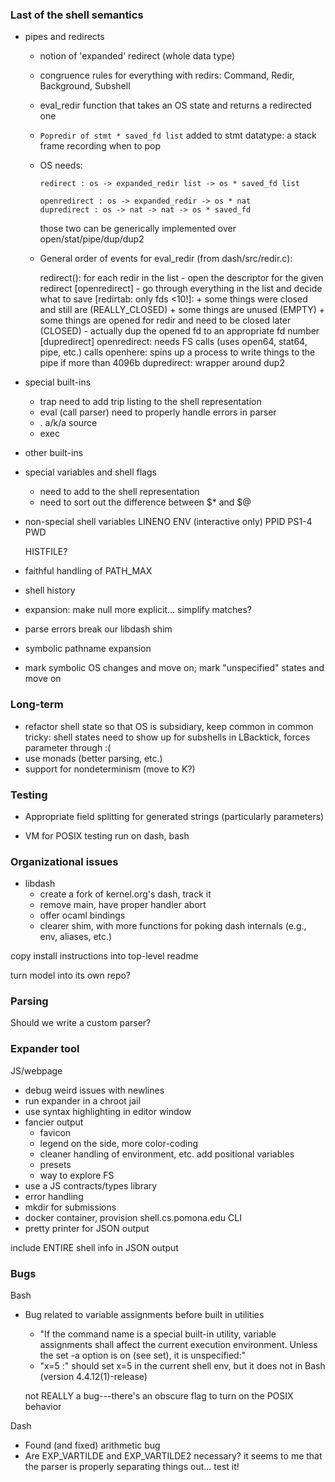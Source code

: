 ### Last of the shell semantics

- pipes and redirects
  + notion of 'expanded' redirect (whole data type)
    
  + congruence rules for everything with redirs:
      Command, Redir, Background, Subshell
  + eval_redir function that takes an OS state and returns a redirected one
  + `Popredir of stmt * saved_fd list` added to stmt datatype: a stack frame recording when to pop
  + OS needs:
    ```
    redirect : os -> expanded_redir list -> os * saved_fd list
    
    openredirect : os -> expanded_redir -> os * nat
    dupredirect : os -> nat -> nat -> os * saved_fd
    ```
    those two can be generically implemented over open/stat/pipe/dup/dup2
    
  + General order of events for eval_redir (from dash/src/redir.c):

    redirect():
      for each redir in the list
        - open the descriptor for the given redirect [openredirect]
        - go through everything in the list and decide what to save [redirtab: only fds <10!]:
          + some things were closed and still are (REALLY_CLOSED)
          + some things are unused (EMPTY)
          + some things are opened for redir and need to be closed later (CLOSED)
        - actually dup the opened fd to an appropriate fd number [dupredirect]
    openredirect: needs FS calls (uses open64, stat64, pipe, etc.)
      calls openhere: spins up a process to write things to the pipe if more than 4096b
    dupredirect: wrapper around dup2
    
- special built-ins
  + trap
    need to add trip listing to the shell representation
  + eval (call parser)
    need to properly handle errors in parser
  + . a/k/a source
  + exec
- other built-ins
- special variables and shell flags
  + need to add to the shell representation
  + need to sort out the difference between $* and $@
- non-special shell variables
  LINENO
  ENV (interactive only)
  PPID
  PS1-4
  PWD
  
  HISTFILE?
- faithful handling of PATH_MAX

- shell history

- expansion: make null more explicit... simplify matches?

- parse errors break our libdash shim

- symbolic pathname expansion

- mark symbolic OS changes and move on; mark "unspecified" states and move on

### Long-term

- refactor shell state so that OS is subsidiary, keep common in common
  tricky: shell states need to show up for subshells in LBacktick, forces parameter through :(
- use monads (better parsing, etc.)
- support for nondeterminism (move to K?)

### Testing

- Appropriate field splitting for generated strings (particularly parameters)

- VM for POSIX testing
  run on dash, bash

### Organizational issues

- libdash
  + create a fork of kernel.org's dash, track it
  + remove main, have proper handler abort
  + offer ocaml bindings
  + clearer shim, with more functions for poking dash internals (e.g., env, aliases, etc.)

copy install instructions into top-level readme

turn model into its own repo?

### Parsing

Should we write a custom parser?

### Expander tool

JS/webpage
  + debug weird issues with newlines
  + run expander in a chroot jail
  + use syntax highlighting in editor window
  + fancier output
    - favicon
    - legend on the side, more color-coding
    - cleaner handling of environment, etc.
      add positional variables
    - presets
    - way to explore FS
  + use a JS contracts/types library 
  + error handling
  + mkdir for submissions
  + docker container, provision shell.cs.pomona.edu
CLI
  + pretty printer for JSON output

include ENTIRE shell info in JSON output

### Bugs

Bash
  - Bug related to variable assignments before built in utilities
    - "If the command name is a special built-in utility, variable assignments shall affect the current execution environment. Unless the set -a option is on (see set), it is unspecified:"
    - "x=5 :" should set x=5 in the current shell env, but it does not in Bash (version 4.4.12(1)-release)
    
    not REALLY a bug---there's an obscure flag to turn on the POSIX behavior

Dash
  - Found (and fixed) arithmetic bug
  - Are EXP_VARTILDE and EXP_VARTILDE2 necessary? 
    it seems to me that the parser is properly separating things out...
    test it!
